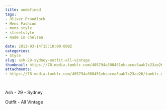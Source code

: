 ```yaml
---
title: undefined
tags:
- Oliver Proudlock
- Mens Fashion
- mens style
- streetstyle
- made in chelsea

date: 2013-03-14T15:10:00.000Z
categories:
- Style
slug: ash-29-sydney-outfit-all-vintage
thumbnail: https://78.media.tumblr.com/405794a300451ebcacea5aab7c23ae26/tumblr_mkj3ddtOIr1rhrm24o1_1280.jpg
attachments:
- https://78.media.tumblr.com/405794a300451ebcacea5aab7c23ae26/tumblr_mkj3ddtOIr1rhrm24o1_1280.jpg

---
```


Ash - 29 - Sydney 

  Outfit - All Vintage

